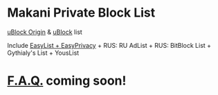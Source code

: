 Makani Private Block List
=========================

[uBlock Origin](http://github.com/gorhill/ublock) & [uBlock](http://ublock.org) list

Include [EasyList + EasyPrivacy](http://github.com/easylist/easylist) + RUS: RU AdList + RUS: BitBlock List + Gythialy's List + YousList

[F.A.Q.](http://rusingineer.github.io/mpbl) coming soon!
===========================================
